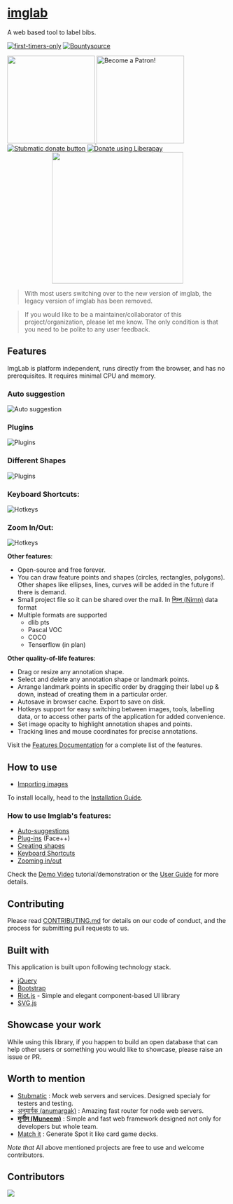# [imglab](http://imglab.ml/)

A web based tool to label bibs.

[![first-timers-only](http://img.shields.io/badge/first--timers--only-friendly-blue.svg?style=flat-square)](http://www.firsttimersonly.com/)
[![Bountysource](https://img.shields.io/bountysource/team/imglab/activity.svg)](https://salt.bountysource.com/teams/imglab)

<a href="https://opencollective.com/imglab/donate" target="_blank">
  <img src="https://opencollective.com/imglab/donate/button@2x.png?color=blue" width=200 />
</a>
<a href="https://www.patreon.com/bePatron?u=9531404" data-patreon-widget-type="become-patron-button"><img src="https://c5.patreon.com/external/logo/become_a_patron_button.png" alt="Become a Patron!" width="200" /></a>
<a href="https://www.paypal.com/cgi-bin/webscr?cmd=_s-xclick&hosted_button_id=KQJAX48SPUKNC"> <img src="https://www.paypalobjects.com/webstatic/en_US/btn/btn_donate_92x26.png" alt="Stubmatic donate button"/></a>
<a href="https://liberapay.com/amitgupta/donate"><img alt="Donate using Liberapay" src="https://liberapay.com/assets/widgets/donate.svg"></a>

<div align="center"><img src="img/imglab_logo.png"  width="300px"></div>


> With most users switching over to the new version of imglab, the legacy version of imglab has been removed.

> If you would like to be a maintainer/collaborator of this project/organization, please let me know. The only condition is that you need to be polite to any user feedback.

## Features

ImgLab is platform independent, runs directly from the browser, and has no prerequisites. It requires minimal CPU and memory.

### Auto suggestion

![Auto suggestion](/img/imglab-autosuggestion.gif)

### Plugins

![Plugins](/img/imglab-fpp.gif)

### Different Shapes

![Plugins](/img/imglab-polygon.gif)

### Keyboard Shortcuts:

![Hotkeys](/img/imglab-hotkeys.gif)

### Zoom In/Out:

![Hotkeys](/img/imglab-zoom.gif)

**Other features**:

* Open-source and free forever.
* You can draw feature points and shapes (circles, rectangles, polygons). Other shapes like ellipses, lines, curves will be added in the future if there is demand. 
* Small project file so it can be shared over the mail. In [निम्न (Nimn)](http://nimn.in) data format
* Multiple formats are supported
  * dlib pts
  * Pascal VOC
  * COCO
  * Tenserflow (in plan)

**Other quality-of-life features**:

* Drag or resize any annotation shape.
* Select and delete any annotation shape or landmark points.
* Arrange landmark points in specific order by dragging their label up & down, instead of creating them in a particular order.
* Autosave in browser cache. Export to save on disk.
* Hotkeys support for easy switching between images, tools, labelling data, or to access other parts of the application for added convenience.
* Set image opacity to highlight annotation shapes and points.
* Tracking lines and mouse coordinates for precise annotations.

Visit the [Features Documentation](/docs/features.md) for a complete list of the features.

## How to use

* [Importing images](/docs/guide.md/#import)

To install locally, head to the [Installation Guide](/docs/guide.md/#offline-installation).

### How to use Imglab's features:

* [Auto-suggestions](/docs/guide.md/#auto-suggestion)
* [Plug-ins](/docs/guide.md/#plugins) (Face++)
* [Creating shapes](/docs/guide.md/#different-shapes)
* [Keyboard Shortcuts](/docs/guide.md/#keyboard-shortcuts)
* [Zooming in/out](/docs/guide.md/#zoom-inout)

Check the [Demo Video](https://youtu.be/Y-bJo_ylHTw) tutorial/demonstration or the [User Guide](/docs/guide.md) for more details.

## Contributing 

Please read [CONTRIBUTING.md](https://github.com/NaturalIntelligence/imglab/blob/master/.github/First_Time_Contributors.md) for details on our code of conduct, and the process for submitting pull requests to us.

## Built with

This application is built upon following technology stack.

* [jQuery](https://jquery.com)
* [Bootstrap](https://getbootstrap.com)
* [Riot.js](https://github.com/riot/riot) - Simple and elegant component-based UI library
* [SVG.js](http://svgjs.com)

## Showcase your work

While using this library, if you happen to build an open database that can help other users or something you would like to showcase, please raise an issue or PR.

## Worth to mention

- [Stubmatic](https://github.com/NaturalIntelligence/Stubmatic) : Mock web servers and services. Designed specialy for testers and testing. 
- [अनुमार्गक (anumargak)](https://github.com/node-muneem/anumargak) : Amazing fast router for node web servers.
- **[मुनीम (Muneem)](https://github.com/node-muneem/muneem)** : Simple and fast web framework designed not only for developers but whole team.
- [Match it](https://funcards.github.io/match-it/) : Generate Spot it like card game decks. 

*Note that* All above mentioned projects are free to use and welcome contributors.

## Contributors

<a href="https://github.com/NaturalIntelligence/imglab/graphs/contributors"><img src="https://opencollective.com/imglab/contributors.svg?width=890&button=false" /></a>

